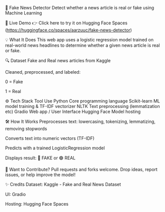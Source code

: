 📰 Fake News Detector
Detect whether a news article is real or fake using Machine Learning



📌 Live Demo
👉 Click here to try it on Hugging Face Spaces
(https://huggingface.co/spaces/aarzuuc/fake-news-detector)

💡 What It Does
This web app uses a logistic regression model trained on real-world news headlines to determine whether a given news article is real or fake.

🔍 Dataset
Fake and Real news articles from Kaggle

Cleaned, preprocessed, and labeled:

0 = Fake

1 = Real

⚙️ Tech Stack
Tool	Use
Python	Core programming language
Scikit-learn	ML model training & TF-IDF vectorizer
NLTK	Text preprocessing (lemmatization etc)
Gradio	Web app / User Interface
Hugging Face	Model hosting

🛠 How It Works
Preprocesses text: lowercasing, tokenizing, lemmatizing, removing stopwords

Converts text into numeric vectors (TF-IDF)

Predicts with a trained LogisticRegression model

Displays result: 🔴 FAKE or 🟢 REAL


🧠 Want to Contribute?
Pull requests and forks welcome. Drop ideas, report issues, or help improve the model!

✨ Credits
Dataset: Kaggle - Fake and Real News Dataset

UI: Gradio

Hosting: Hugging Face Spaces

